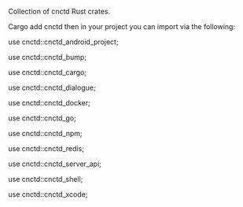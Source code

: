 Collection of cnctd Rust crates.

Cargo add cnctd then in your project you can import via the following:

use cnctd::cnctd_android_project;

use cnctd::cnctd_bump;

use cnctd::cnctd_cargo;

use cnctd::cnctd_dialogue;

use cnctd::cnctd_docker;

use cnctd::cnctd_go;

use cnctd::cnctd_npm;

use cnctd::cnctd_redis;

use cnctd::cnctd_server_api;

use cnctd::cnctd_shell;

use cnctd::cnctd_xcode;